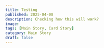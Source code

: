```yaml
---
title: Testing
published: 2025-04-08
description: Checking how this will work?
image: 
tags: [Main Story, Card Story]
category: Main Story
draft: false
---
```

